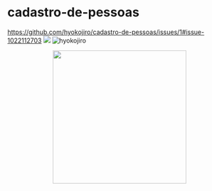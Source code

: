 # cadastro-de-pessoas
https://github.com/hyokojiro/cadastro-de-pessoas/issues/1#issue-1022112703
![](https://github.com/hyokojiro/cadastro-de-pessoas/issues/1#issue-1022112703)
![hyokojiro](https://github.com/hyokojiro/cadastro-de-pessoas/issues/1#issue-1022112703)

<div align="center">
<img src="https://github.com/hyokojiro/cadastro-de-pessoas/issues/1#issue-1022112703" width="300px" />
</div>
